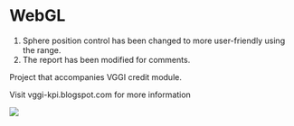 # WebGL

1. Sphere position control has been changed to more user-friendly using the range.
2. The report has been modified for comments.

Project that accompanies VGGI credit module.

Visit vggi-kpi.blogspot.com for more information

![](CGW.gif)
